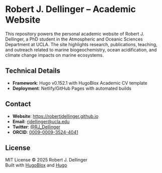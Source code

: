 # Robert J. Dellinger – Academic Website

This repository powers the personal academic website of Robert J. Dellinger, a PhD student in the Atmospheric and Oceanic Sciences Department at UCLA. The site highlights research, publications, teaching, and outreach related to marine biogeochemistry, ocean acidification, and climate change impacts on marine ecosystems.

## Technical Details

- **Framework**: Hugo v0.152.1 with HugoBlox Academic CV template
- **Deployment**: Netlify/GitHub Pages with automated builds

## Contact

- **Website**: https://robertjdellinger.github.io
- **Email**: rjdellinger@ucla.edu
- **Twitter**: [@RJ_Dellinger](https://twitter.com/RJ_Dellinger)
- **ORCID**: [0009-0009-3524-4041](https://orcid.org/0009-0009-3524-4041)

## License

MIT License © 2025 Robert J. Dellinger  
Built with [HugoBlox](https://hugoblox.com/) and [Hugo](https://gohugo.io/)

